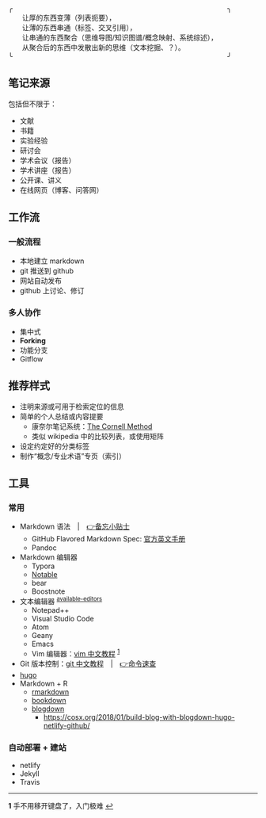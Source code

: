 
╭                               ╮  
  让厚的东西变薄（列表扼要），  
  让薄的东西串通（标签、交叉引用），  
  让串通的东西聚合（思维导图/知识图谱/概念映射、系统综述），  
  从聚合后的东西中发散出新的思维（文本挖掘、？）。  
╰                               ╯

## 笔记来源

包括但不限于：

- 文献
- 书籍
- 实验经验
- 研讨会
- 学术会议（报告）
- 学术讲座（报告）
- 公开课、讲义
- 在线网页（博客、问答网）

## 工作流

### 一般流程

- 本地建立 markdown
- git 推送到 github
- 网站自动发布
- github 上讨论、修订

### 多人协作

- 集中式
- **Forking**
- 功能分支
- Gitflow

## 推荐样式

- 注明来源或可用于检索定位的信息
- 简单的个人总结或内容提要
    + 康奈尔笔记系统：[The Cornell Method](https://canvas.cornell.edu/courses/1451)
    + 类似 wikipedia 中的比较列表，或使用矩阵
- 设定约定好的分类标签
- 制作“概念/专业术语”专页（索引）

## 工具

### 常用

- Markdown 语法 | [:point_right:备忘小贴士](tools/md-memo.md)
    - GitHub Flavored Markdown Spec: [官方英文手册](https://github.github.com/gfm/)
    - Pandoc
- Markdown 编辑器
    - Typora
    - [Notable](https://notable.app)
    - bear
    - Boostnote
- 文本编辑器 <sup>[available-editors]</sup>
    - Notepad++
    - Visual Studio Code
    - Atom
    - Geany
    - Emacs
    - Vim 编辑器：[vim 中文教程](https://github.com/wsdjeg/vim-galore-zh_cn) <sup id="a1">[1](#fn1)</sup>
- Git 版本控制：[git 中文教程](https://git-scm.com/book/zh/v2/%E8%B5%B7%E6%AD%A5-%E5%88%9D%E6%AC%A1%E8%BF%90%E8%A1%8C-Git-%E5%89%8D%E7%9A%84%E9%85%8D%E7%BD%AE) | [:point_right:命令速查](tools/git-basics.md)
- [hugo](https://github.com/gohugoio/hugo)
- Markdown + R
    - [rmarkdown]()
    - [bookdown]()
    - [blogdown](https://bookdown.org/yihui/blogdown/a-quick-example.html)
        + https://cosx.org/2018/01/build-blog-with-blogdown-hugo-netlify-github/

### 自动部署 + 建站

- netlify
- Jekyll
- Travis

---

<b id="fn1">1</b> 手不用移开键盘了，入门极难 [↩](#a1)

[available-editors]: https://developer.mozilla.org/zh-CN/docs/Learn/Common_questions/%E5%AE%9E%E7%94%A8%E6%96%87%E6%9C%AC%E7%BC%96%E8%BE%91%E5%99%A8 "什么文本编辑器比较好用？"
